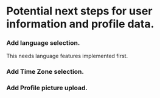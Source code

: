 # Potential next steps for user information and profile data.


### Add language selection. 
This needs language features implemented first.

### Add Time Zone selection.

### Add Profile picture upload.

